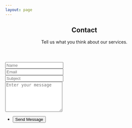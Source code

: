 ```yaml
---
layout: page
---
```


<section id="main" class="container 75%">
    <header>
        <h2>Contact</h2>
        <p>Tell us what you think about our services.</p>
    </header>
    <div class="box">
        <form action="https://formspree.io/f/info@tanglegence.com" method="POST">
            <div class="row uniform 50%">
                <div class="6u 12u(mobilep)">
                    <input type="text" name="name" id="name" value="" placeholder="Name" />
                </div>
                <div class="6u 12u(mobilep)">
                    <input type="email" name="_replyto" id="email" value="" placeholder="Email" />
                </div>
            </div>
            <div class="row uniform 50%">
                <div class="12u">
                    <input type="text" name="subject" id="subject" value="" placeholder="Subject" />
                </div>
            </div>
            <div class="row uniform 50%">
                <div class="12u">
                    <textarea name="message" id="message" placeholder="Enter your message" rows="6"></textarea>
                </div>
            </div>
            <div class="row uniform">
                <div class="12u">
                    <ul class="actions align-center">
                        <li><input type="submit" value="Send Message" /></li>
                    </ul>
                </div>
            </div>
        </form>
    </div>
</section>
